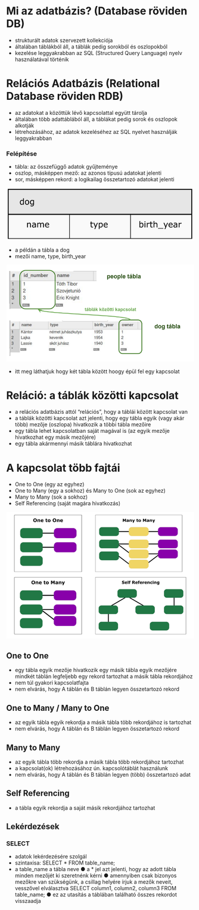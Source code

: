 # Mi az adatbázis? (Database röviden DB)
- strukturált adatok szervezett kollekciója
- általában táblákból áll, a táblák pedig sorokból és oszlopokból
- kezelése leggyakrabban az SQL (Structured Query Language) nyelv használatával történik

# Relációs Adatbázis (Relational Database röviden RDB)
- az adatokat a közöttük lévő kapcsolattal együtt tárolja
- általában több adattáblából áll, a táblákat pedig sorok és oszlopok alkotják
- létrehozásához, az adatok kezeléséhez az SQL nyelvet használják leggyakrabban

### Felépítése
- tábla: az összefüggő adatok gyűjteménye
- oszlop, másképpen mező: az azonos típusú adatokat jelenti
- sor, másképpen rekord: a logikailag összetartozó adatokat jelenti

![](./assets/dog_table.png)
- a példán a tábla a dog
- mezői name, type, birth_year

![](./assets/dog_people.png)
- itt meg láthatjuk hogy két tábla között hoogy épül fel egy kapcsolat

# Reláció: a táblák közötti kapcsolat
- a relációs adatbázis attól “relációs”, hogy a táblái között kapcsolat van
- a táblák közötti kapcsolat azt jelenti, hogy egy tábla egyik (vagy akár több) mezője (oszlopa) hivatkozik a többi tábla mezőire
- egy tábla lehet kapcsolatban saját magával is (az egyik mezője hivatkozhat egy másik mezőjére)
- egy tábla akármennyi másik táblára hivatkozhat

# A kapcsolat több fajtái
- One to One (egy az egyhez)
- One to Many (egy a sokhoz) és Many to One (sok az egyhez)
- Many to Many (sok a sokhoz)
- Self Referencing (saját magára hivatkozás)

![](./assets/reference.png)

## One to One
- egy tábla egyik mezője hivatkozik egy másik tábla egyik mezőjére mindkét táblán legfeljebb egy rekord tartozhat a másik tábla rekordjához
- nem túl gyakori kapcsolatfajta
- nem elvárás, hogy A táblán és B táblán legyen összetartozó rekord
## One to Many / Many to One
- az egyik tábla egyik rekordja a másik tábla több rekordjához is tartozhat
- nem elvárás, hogy A táblán és B táblán legyen összetartozó rekord
## Many to Many
- az egyik tábla több rekordja a másik tábla több rekordjához tartozhat
- a kapcsolat(ok) létrehozásához ún. kapcsolótáblát használunk
- nem elvárás, hogy A táblán és B táblán legyen (több) összetartozó adat
## Self Referencing
- a tábla egyik rekordja a saját másik rekordjához tartozhat

## Lekérdezések
### SELECT

- adatok lekérdezésére szolgál
- szintaxisa: SELECT * FROM table_name;
- a table_name a tábla neve
● a * jel azt jelenti, hogy az adott tábla minden mezőjét ki szeretnénk kérni
● amennyiben csak bizonyos mezőkre van szükségünk, a csillag helyére írjuk a
mezők neveit, vesszővel elválasztva
SELECT column1, column2, column3 FROM table_name;
● ez az utasítás a táblában található összes rekordot visszaadja
